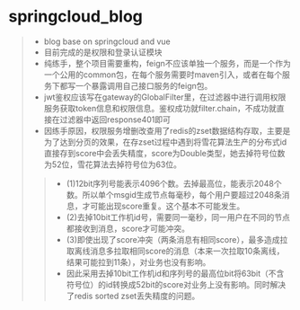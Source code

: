 # springcloud_blog
> * blog base on springcloud and vue
> * 目前完成的是权限和登录认证模块
> * 纯练手，整个项目需要重构，feign不应该单独一个服务，而是一个作为一个公用的common包，在每个服务需要时maven引入，或者在每个服务下都写一个暴露调用自己接口服务的feign包。
> * jwt鉴权应该写在gateway的GlobalFilter里，在过滤器中进行调用权限服务获取token信息和权限信息。鉴权成功就filter.chain，不成功就直接在过滤器中返回response401即可
> * 因练手原因，权限服务增删改查用了redis的zset数据结构存取，主要是为了达到分页的效果，在存zset过程中遇到将雪花算法生产的分布式id直接存到score中会丢失精度，score为Double类型，她去掉符号位数为52位，雪花算法去掉符号位为63位。
> >* (1)12bit序列号能表示4096个数。去掉最高位，能表示2048个数。所以单个msgid生成节点每毫秒，每个用户要超过2048条消息，才可能出现score重复。这个基本不可能发生。
> > * (2)去掉10bit工作机id号，需要同一毫秒，同一用户在不同的节点都接收到消息，score才可能冲突。
> >* (3)即使出现了score冲突（两条消息有相同score），最多造成拉取离线消息多拉取相同score的消息（本来一次拉取10条离线，结果可能拉到11条），对业务也没有影响。
> >* 因此采用去掉10bit工作机id和序列号的最高位bit将63bit（不含符号位）的id转换成52bit的score对业务上没有影响。同时解决了redis sorted zset丢失精度的问题。

